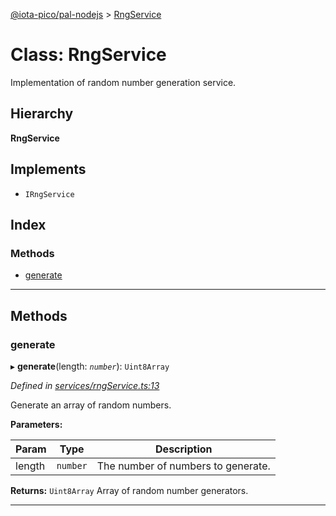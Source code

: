 [@iota-pico/pal-nodejs](../README.md) > [RngService](../classes/rngservice.md)

# Class: RngService

Implementation of random number generation service.

## Hierarchy

**RngService**

## Implements

* `IRngService`

## Index

### Methods

* [generate](rngservice.md#generate)

---

## Methods

<a id="generate"></a>

###  generate

▸ **generate**(length: *`number`*): `Uint8Array`

*Defined in [services/rngService.ts:13](https://github.com/iota-pico/pal-nodejs/blob/3740e20/src/services/rngService.ts#L13)*

Generate an array of random numbers.

**Parameters:**

| Param | Type | Description |
| ------ | ------ | ------ |
| length | `number`   |  The number of numbers to generate. |

**Returns:** `Uint8Array`
Array of random number generators.

___

